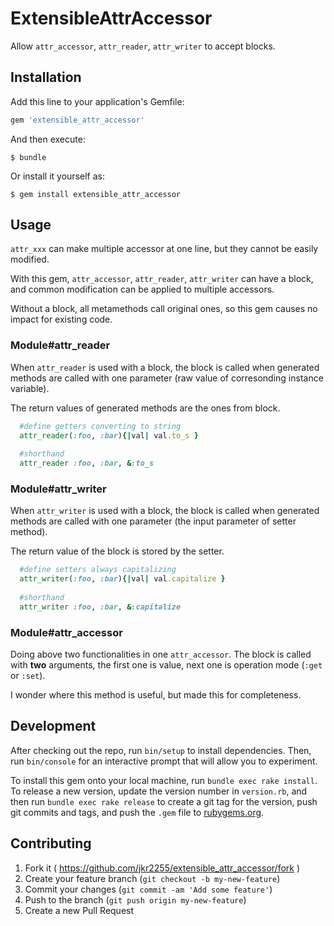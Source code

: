 # ExtensibleAttrAccessor

Allow `attr_accessor`, `attr_reader`, `attr_writer` to accept blocks.

## Installation

Add this line to your application's Gemfile:

```ruby
gem 'extensible_attr_accessor'
```

And then execute:

    $ bundle

Or install it yourself as:

    $ gem install extensible_attr_accessor

## Usage

`attr_xxx` can make multiple accessor at one line, but they cannot be easily modified.

With this gem, `attr_accessor`, `attr_reader`, `attr_writer` can have a block, and common modification can be applied to multiple accessors.

Without a block, all metamethods call original ones, so this gem causes no impact for existing code.

### Module#attr_reader
When `attr_reader` is used with a block, the block is called when generated methods are called with one parameter (raw value of corresonding instance variable).

The return values of generated methods are the ones from block.

```ruby
  #define getters converting to string
  attr_reader(:foo, :bar){|val| val.to_s }
  
  #shorthand
  attr_reader :foo, :bar, &:to_s
```

### Module#attr_writer
When `attr_writer` is used with a block, the block is called when generated methods are called with one parameter (the input parameter of setter method).

The return value of the block is stored by the setter.

```ruby
  #define setters always capitalizing
  attr_writer(:foo, :bar){|val| val.capitalize }
  
  #shorthand
  attr_writer :foo, :bar, &:capitalize
```

### Module#attr_accessor
Doing above two functionalities in one `attr_accessor`. The block is called with **two** arguments, the first one is value, next one is operation mode (`:get` or `:set`).

I wonder where this method is useful, but made this for completeness.

## Development

After checking out the repo, run `bin/setup` to install dependencies. Then, run `bin/console` for an interactive prompt that will allow you to experiment.

To install this gem onto your local machine, run `bundle exec rake install`. To release a new version, update the version number in `version.rb`, and then run `bundle exec rake release` to create a git tag for the version, push git commits and tags, and push the `.gem` file to [rubygems.org](https://rubygems.org).

## Contributing

1. Fork it ( https://github.com/jkr2255/extensible_attr_accessor/fork )
2. Create your feature branch (`git checkout -b my-new-feature`)
3. Commit your changes (`git commit -am 'Add some feature'`)
4. Push to the branch (`git push origin my-new-feature`)
5. Create a new Pull Request
